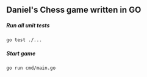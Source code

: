 
## Daniel's Chess game written in GO

##### Run all unit tests
```go test ./...```

##### Start game
```go run cmd/main.go```
